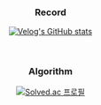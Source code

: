 <div align="center">
  
### Record
[![Velog's GitHub stats](https://velog-readme-stats.vercel.app/api?name=joohuii96)](https://velog-readme-stats.vercel.app/api/redirect?name=joohuii96)

</br>

### Algorithm 
[![Solved.ac 프로필](http://mazassumnida.wtf/api/v2/generate_badge?boj=doohui96)](https://solved.ac/doohui96)
</div>
